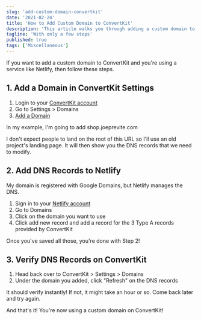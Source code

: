 ```yaml
---
slug: 'add-custom-domain-convertkit'
date: '2021-02-24'
title: 'How to Add Custom Domain to ConvertKit'
description: 'This article walks you through adding a custom domain to ConvertKit for use with ConvertKit Commerce.'
tagline: 'With only a few steps'
published: true
tags: ['Miscellaneous']
---
```


If you want to add a custom domain to ConvertKit and you're using a service like Netlify, then follow these steps.

## 1. Add a Domain in ConvertKit Settings

1. Login to your [ConvertKit account](https://app.convertkit.com/)
2. Go to Settings > Domains
3. [Add a Domain](https://app.convertkit.com/account/edit#forms_domains)

In my example, I'm going to add shop.joeprevite.com

I don't expect people to land on the root of this URL so I'll use an old project's landing page. It will then show you the DNS records that we need to modify.

## 2. Add DNS Records to Netlify

My domain is registered with Google Domains, but Netlify manages the DNS.

1. Sign in to your [Netlify account](https://app.netlify.com/)
2. Go to Domains
3. Click on the domain you want to use
4. Click add new record and add a record for the 3 Type A records provided by ConvertKit

Once you've saved all those, you're done with Step 2!

## 3. Verify DNS Records on ConvertKit

1. Head back over to ConvertKit > Settings > Domains
2. Under the domain you added, click "Refresh" on the DNS records

It should verify instantly! If not, it might take an hour or so. Come back later and try again.

And that's it! You're now using a custom domain on ConvertKit!
